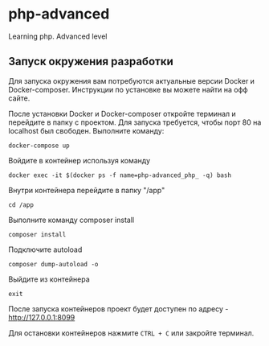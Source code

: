 # php-advanced
Learning php. Advanced level

## Запуск окружения разработки
Для запуска окружения вам потребуются актуальные версии Docker и Docker-composer. Инструкции по установке вы можете найти на офф сайте.

После установки Docker и Docker-composer откройте терминал и перейдите в папку с проектом. Для запуска требуется, чтобы порт 80 на localhost был свободен.
Выполните команду:
```shell
docker-compose up
```

Войдите в контейнер используя команду
```shell
docker exec -it $(docker ps -f name=php-advanced_php_ -q) bash
```

Внутри контейнера перейдите в папку "/app"
```shell
cd /app
```

Выполните команду composer install
```shell
composer install
```

Подключите autoload
```shell
composer dump-autoload -o
```



Выйдите из контейнера
```shell
exit
```


После запуска контейнеров проект будет доступен по адресу - http://127.0.0.1:8099

Для остановки контейнеров нажмите `CTRL + C` или закройте терминал.
